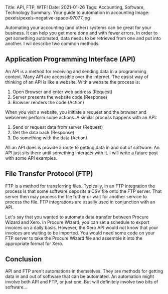Title: API, FTP, WTF!
Date: 2021-01-26
Tags: Accounting, Software, Technology
Summary: Your guide to automation in accounting
Image: pexels/pexels-negative-space-97077.jpg

Automating your accounting (and other) systems can be great for your business. It can help you get more done and with fewer errors. In order to get something automated, data needs to be retrieved from one and put into another. I wil describe two common methods.

## Application Programming Interface (API)

An API is a method for receiving and sending data in a programming context. Many API are accessible over the internet. The easist way of thinking of an API is like a website. With a website the process is:

1. Open Browser and enter web address (Request)
2. Server presents the website code (Response)
3. Browser renders the code (Action)

When you visit a website, you initiate a request and the browser and webserver perform some actions. A similar process happens with an API:

1. Send or request data from server (Request)
2. Get the data back (Response)
3. Do something with the data (Action)

All an API does is provide a route to getting data in and out of software. An API just sits there until something interacts with it. I will write a future post with some API examples.

## File Transfer Protocol (FTP)

FTP is a method for transferring files. Typically, in an FTP integration the process is that some software deposits a CSV file onto the FTP server. That server then may process the file futher or wait for another service to process the file. FTP integrations are usually used in conjunction with an API.

Let's say that you wanted to automate data transfer between Procure Wizard and Xero. In Procure Wizard, you can set a schedule to export invoices on a daily basis. However, the Xero API would not know that your invoices are waiting to be imported. You would need some code on your FTP server to take the Procure Wizard file and assemble it into the appropriate format for Xero.

## Conclusion

API and FTP aren't automations in themselves. They are methods for getting data in and out of software that can be automated. An automation might involve both API and FTP, or just one. But will definitely involve two bits of software...